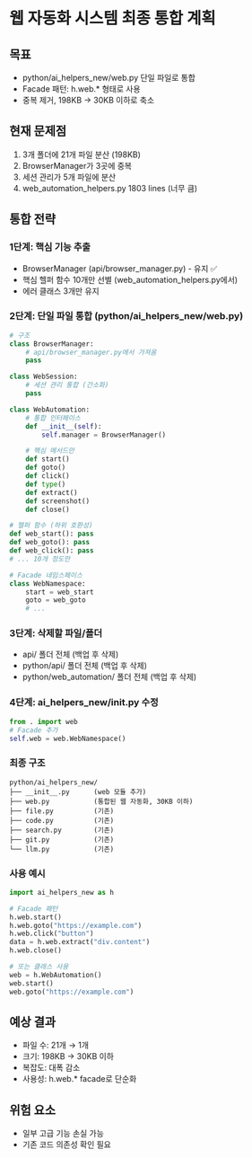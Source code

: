 
# 웹 자동화 시스템 최종 통합 계획

## 목표
- python/ai_helpers_new/web.py 단일 파일로 통합
- Facade 패턴: h.web.* 형태로 사용
- 중복 제거, 198KB → 30KB 이하로 축소

## 현재 문제점
1. 3개 폴더에 21개 파일 분산 (198KB)
2. BrowserManager가 3곳에 중복
3. 세션 관리가 5개 파일에 분산
4. web_automation_helpers.py 1803 lines (너무 큼)

## 통합 전략

### 1단계: 핵심 기능 추출
- BrowserManager (api/browser_manager.py) - 유지 ✅
- 핵심 헬퍼 함수 10개만 선별 (web_automation_helpers.py에서)
- 에러 클래스 3개만 유지

### 2단계: 단일 파일 통합 (python/ai_helpers_new/web.py)
```python
# 구조
class BrowserManager:
    # api/browser_manager.py에서 가져옴
    pass

class WebSession:
    # 세션 관리 통합 (간소화)
    pass

class WebAutomation:
    # 통합 인터페이스
    def __init__(self):
        self.manager = BrowserManager()

    # 핵심 메서드만
    def start()
    def goto()
    def click()
    def type()
    def extract()
    def screenshot()
    def close()

# 헬퍼 함수 (하위 호환성)
def web_start(): pass
def web_goto(): pass
def web_click(): pass
# ... 10개 정도만

# Facade 네임스페이스
class WebNamespace:
    start = web_start
    goto = web_goto
    # ...
```

### 3단계: 삭제할 파일/폴더
- api/ 폴더 전체 (백업 후 삭제)
- python/api/ 폴더 전체 (백업 후 삭제)
- python/web_automation/ 폴더 전체 (백업 후 삭제)

### 4단계: ai_helpers_new/__init__.py 수정
```python
from . import web
# Facade 추가
self.web = web.WebNamespace()
```

### 최종 구조
```
python/ai_helpers_new/
├── __init__.py      (web 모듈 추가)
├── web.py           (통합된 웹 자동화, 30KB 이하)
├── file.py          (기존)
├── code.py          (기존)
├── search.py        (기존)
├── git.py           (기존)
└── llm.py           (기존)
```

### 사용 예시
```python
import ai_helpers_new as h

# Facade 패턴
h.web.start()
h.web.goto("https://example.com")
h.web.click("button")
data = h.web.extract("div.content")
h.web.close()

# 또는 클래스 사용
web = h.WebAutomation()
web.start()
web.goto("https://example.com")
```

## 예상 결과
- 파일 수: 21개 → 1개
- 크기: 198KB → 30KB 이하
- 복잡도: 대폭 감소
- 사용성: h.web.* facade로 단순화

## 위험 요소
- 일부 고급 기능 손실 가능
- 기존 코드 의존성 확인 필요
